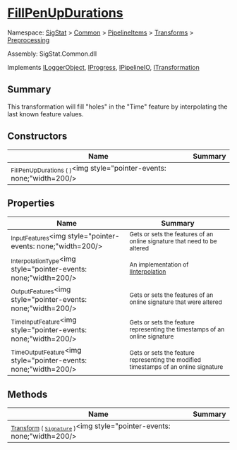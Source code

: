 # [FillPenUpDurations](./FillPenUpDurations.md)

Namespace: [SigStat]() > [Common](./../../../README.md) > [PipelineItems]() > [Transforms]() > [Preprocessing](./README.md)

Assembly: SigStat.Common.dll

Implements [ILoggerObject](./../../../ILoggerObject.md), [IProgress](./../../../Helpers/IProgress.md), [IPipelineIO](./../../../Pipeline/IPipelineIO.md), [ITransformation](./../../../ITransformation.md)

## Summary
This transformation will fill "holes" in the "Time" feature by interpolating the last known  feature values.

## Constructors

| Name | Summary | 
| --- | --- | 
| <sub>FillPenUpDurations (  )</sub><img style="pointer-events: none;"width=200/></div>| <sub></sub>| <br>


## Properties

| Name | Summary | 
| --- | --- | 
| <sub>InputFeatures</sub><img style="pointer-events: none;"width=200/></div>| <sub>Gets or sets the features of an online signature that need to be altered</sub>| <br>
| <sub>InterpolationType</sub><img style="pointer-events: none;"width=200/></div>| <sub>An implementation of [IInterpolation](https://github.com/hargitomi97/sigstat/blob/master/docs/md/SigStat/Common/PipelineItems/Transforms/Preprocessing/IInterpolation.md)</sub>| <br>
| <sub>OutputFeatures</sub><img style="pointer-events: none;"width=200/></div>| <sub>Gets or sets the features of an online signature that were altered</sub>| <br>
| <sub>TimeInputFeature</sub><img style="pointer-events: none;"width=200/></div>| <sub>Gets or sets the feature representing the timestamps of an online signature</sub>| <br>
| <sub>TimeOutputFeature</sub><img style="pointer-events: none;"width=200/></div>| <sub>Gets or sets the feature representing the modified timestamps of an online signature</sub>| <br>


## Methods

| Name | Summary | 
| --- | --- | 
| <sub>[Transform](./Methods/FillPenUpDurations-100663741.md) ( [`Signature`](./../../../Signature.md) )</sub><img style="pointer-events: none;"width=200/></div>| <sub></sub>| <br>


